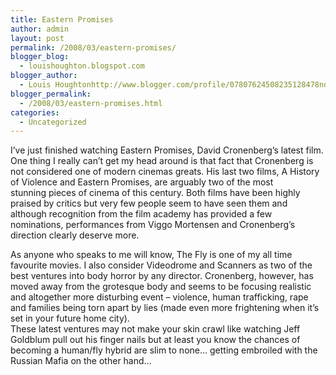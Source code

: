 ```yaml
---
title: Eastern Promises
author: admin
layout: post
permalink: /2008/03/eastern-promises/
blogger_blog:
  - louishoughton.blogspot.com
blogger_author:
  - Louis Houghtonhttp://www.blogger.com/profile/07807624508235128478noreply@blogger.com
blogger_permalink:
  - /2008/03/eastern-promises.html
categories:
  - Uncategorized
---
```

I&#8217;ve just finished watching Eastern Promises, David Cronenberg&#8217;s latest film. One thing I really can&#8217;t get my head around is that fact that Cronenberg is not considered one of modern cinemas greats. His last two films, A History of Violence and Eastern Promises, are arguably two of the most stunning pieces of cinema of this century. Both films have been highly praised by critics but very few people seem to have seen them and although recognition from the film academy has provided a few nominations, performances from Viggo Mortensen and Cronenberg&#8217;s direction clearly deserve more. 

<div>
</div>

<div>
  As anyone who speaks to me will know, The Fly is one of my all time favourite movies. I also consider Videodrome and Scanners as two of the best ventures into body horror by any director. Cronenberg, however, has moved away from the grotesque body and seems to be focusing realistic and altogether more disturbing event &#8211; violence, human trafficking, rape and families being torn apart by lies (made even more frightening when it&#8217;s set in your future home city). 
</div>

<div>
</div>

<div>
  These latest ventures may not make your skin crawl like watching Jeff Goldblum pull out his finger nails but at least you know the chances of becoming a human/fly hybrid are slim to none&#8230; getting embroiled with the Russian Mafia on the other hand&#8230;
</div>